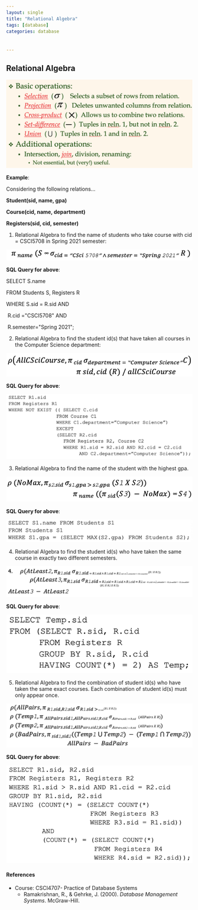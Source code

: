 ```yaml
---
layout: single
title: "Relational Algebra"
tags: [database]
categories: database


---
```


## Relational Algebra

![image-20211218055501407](/assets/images/image-20211218055501407.png)

**Example**:

Considering the following relations...

**Student(sid, name, gpa)** 

**Course(cid, name, department)** 

**Registers(sid, cid, semester)**

1. Relational Algebra to find the name of students who take course with cid = CSCI5708 in Spring 2021 semester:

![image-20211218063817351](/assets/images/image-20211218063817351.png)

**SQL Query for above**:

SELECT S.name

FROM Students S, Registers R

WHERE S.sid = R.sid AND

​		R.cid ="CSCI5708" AND 

​		R.semester="Spring 2021";

2. Relational Algebra to find the student id(s) that have taken all courses in the Computer Science department:

![image-20211218065359702](/assets/images/image-20211218065359702.png)

**SQL Query for above**:

![image-20211218070916830](/assets/images/image-20211218070916830.png)

3. Relational Algebra to find the name of the student with the highest gpa. 

![image-20211218065434476](/assets/images/image-20211218065434476.png)

**SQL Query for above**:

![image-20211218070942546](/assets/images/image-20211218070942546.png)

4. Relational Algebra to find the student id(s) who have taken the same course in exactly two different semesters. 

![image-20211218065454254](/assets/images/image-20211218065454254.png)

**SQL Query for above**:

![image-20211218071004413](/assets/images/image-20211218071004413.png)

5. Relational Algebra to find  the  combination  of  student  id(s)  who  have  taken  the  same  exact  courses.  Each combination of student id(s) must only appear once.

![image-20211218065514216](/assets/images/image-20211218065514216.png)

**SQL Query for above**:

![image-20211218071025715](/assets/images/image-20211218071025715.png)

#### References

- Course: CSCI4707- Practice of Database Systems
  - Ramakrishnan, R., & Gehrke, J. (2000). *Database Management Systems*. McGraw-Hill. 

